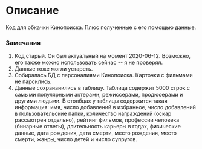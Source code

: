 # Описание
Код для обкачки Кинопоиска. Плюс полученные с его помощью данные.

### Замечания
1. Код старый. Он был актуальный на момент 2020-06-12. Возможно, его также можно использовать сейчас -- я не проверял.
2. Данные тоже могли устареть.
3. Собиралась БД с персоналиями Кинопоиска. Карточки с фильмами не парсились.
4. Данные сохрананились в таблицу. Таблица содержит 5000 строк с самыми популярными актерами, режиссерами, продюсерами и другими людьми. В столбцах у таблицы содержится такая информация: имя, число добавлений в избранное, число добавлений в пользовательские папки, количество награждений (оскар рассмотрен отдельно), рейтинг фильмов, профессии человека (бинарные ответы), длительность карьеры в годах, физические данные, дата рождения, дата смерти, место рождения, место смерти, жанры, число детей и число супругов.
